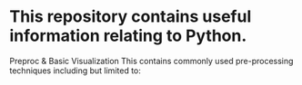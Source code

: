 # This repository contains useful information relating to Python.

Preproc & Basic Visualization
This contains commonly used pre-processing techniques including but limited to:

